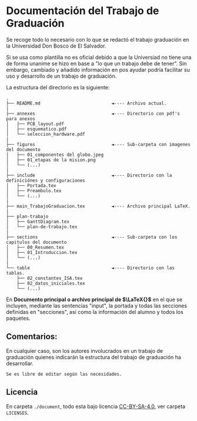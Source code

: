 # Documentación  del Trabajo de Graduación

Se recoge todo lo necesario con lo que se redactó el trabajo graduación en la Universidad Don Bosco de El Salvador.

Si se usa como plantilla no es oficial debido a que la Universiad no tiene una de forma unanime se hizo en base a "lo que un trabajo debe de tener". Sin embargo, cambiado y añadido información en pos ayudar podría facilitar su uso y desarrollo de un trabajo de graduación.

La estructura del directorio es la siguiente:

    .
    ├── README.md                           ◄---- Archivo actual. 
    |
    ├── annexes                             ◄---- Directorio con pdf's para anexos
    │   ├── PCB_layout.pdf
    │   ├── esquematico.pdf
    │   └── seleccion_hardware.pdf
    |
    ├── figures                             ◄---- Sub-carpeta con imagenes del documento
    │   ├── 01_componentes del globo.jpeg
    │   ├── 01_etapas de la mision.png
    │   └── (...)
    |
    ├── include                             ◄---- Directorio con la definiciónes y configuraciones
    │   ├── Portada.tex
    │   ├── Preambulo.tex
    │   └── (...)
    |
    ├── main_TrabajoGraduacion.tex          ◄---- Archivo principal LaTeX.
    |
    ├── plan-trabajo                    
    │   ├── GanttDiagram.tex
    │   └── plan-de-trabajo.tex
    |
    ├── sections                            ◄---- Sub-carpeta con los capitulos del documento
    │   ├── 00_Resumen.tex
    │   ├── 01_Introduccion.tex
    │   └── (...)
    |
    └── table                               ◄---- Directorio con las tablas.
        ├── 02_constantes_ISA.tex
        ├── 02_datos_iniciales.tex
        └── (...)                   

En **Documento principal o archivo principal de $\LaTeX{}$** en el que se incluyen, mediante las sentencias "input", la portada y todas las secciones definidas en "secciones", así como la información del alumno y todos los paquetes. 

## Comentarios:

En cualquier caso, son los autores   involucrados en un trabajo de graduación quienes indicarán  la estructura del trabajo de graduación ha desarrollar.

    Se es libre de editar según las necesidades.

## Licencia 

En carpeta `./document`, todo esta bajo licencia [CC-BY-SA-4.0](https://creativecommons.org/licenses/by-sa/4.0/legalcode), ver carpeta `LICENSES`.
